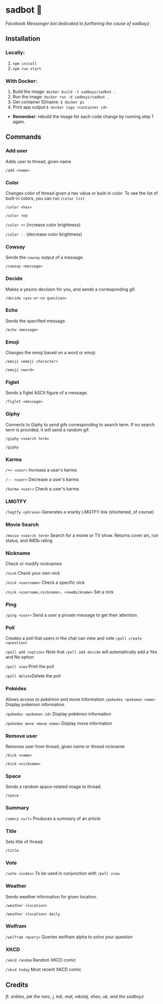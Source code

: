 # sadbot 🌊
*Facebook Messenger bot dedicated to furthering the cause of sadboyz*

## Installation
### Locally:
  1. `npm install`
  2. `npm run start`

### With Docker:
  1. Build the image: `docker build -t sadboyz/sadbot .`
  2. Run the image: `docker run -d sadboyz/sadbot .`
  3. Get container ID/name: `$ docker ps`
  4. Print app output:`$ docker logs <container id>`

* **Remember**: rebuild the image for each code change by running step 1 again.

## Commands

### Add user
Adds user to thread, given name

`/add <name>`

### Color
Changes color of thread given a hex value or built-in color. To see the list of built-in colors, you can run `/color list`

`/color <hex>`

`/color red`

`/color ++` (increase color brightness)

`/color --` (decrease color brightness)

### Cowsay
Sends the `cowsay` output of a message.

`/cowsay <message>`

### Decide
Makes a yes/no decision for you, and sends a corresponding gif.

`/decide <yes-or-no question>`

### Echo
Sends the specified message.

`/echo <message>`

### Emoji
Changes the emoji based on a word or emoji

`/emoji <emoji character>`

`/emoji <word>`

### Figlet
Sends a figlet ASCII figure of a message.

`/figlet <message>`

### Giphy
Connects to Giphy to send gifs corresponding to search term. If no search term is provided, it will send a random gif.

`/giphy <search term>`

`/giphy`

### Karma
`/++ <user>` Increase a user's karma

`/-- <user>` Decrease a user's karma

`/karma <user>` Check a user's karma

### LMGTFY
`/lmgtfy <phrase>` Generates a snarky LMGTFY link (shortened, of course)

### Movie Search
`/movie <search term>` Search for a movie or TV show. Returns cover art, run status, and IMDb rating

### Nickname
Check or modify nicknames

`/nick` Check your own nick

`/nick <username>` Check a specific nick

`/nick <username,nickname>, <newNickname>` Set a nick

### Ping
`/ping <user>` Send a user a private message to get their attention.

### Poll
Creates a poll that users in the chat can view and vote
`/poll create <question>`

`/poll add <option>` Note that `/poll add decide` will automatically add a Yes and No option

`/poll view` Print the poll

`/poll delete`Delete the poll

### Pokédex
Allows access to pokémon and move information
`/pokedex <pokemon name>` Display pokémon information

`/pokedex <pokemon id>` Display pokémon information

`/pokedex move <move name>` Display move information

### Remove user
Removes user from thread, given name or thread nickname

`/kick <name>`

`/kick <nickname>`

### Space
Sends a random space-related image to thread.

`/space`

### Summary
`/smmry <url>` Produces a summary of an article

### Title
Sets title of thread.

`/title`

### Vote
`/vote <index>` To be used in conjunction with `/poll view`

### Weather
Sends weather information for given location.

`/weather <location>`

`/weather <location> daily`

### Wolfram
`/wolfram <query>` Queries wolfram alpha to solve your question

### XKCD
`/xkcd random` Random XKCD comic

`/xkcd today` Most recent XKCD comic


## Credits
*ft. ankles, jak the narc, j, kdr, mat, nikolaj, shan, uk, and the sadboyz*
